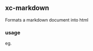 ## xc-markdown

Formats a markdown document into html

### usage

<link rel="import" href="<path>/markdown/markdown.html"/>
<xc-markdown markdown="<markdown>"></xc-markdown>

eg.
  <xc-markdown markdown="## a heading"></xc-markdown>
